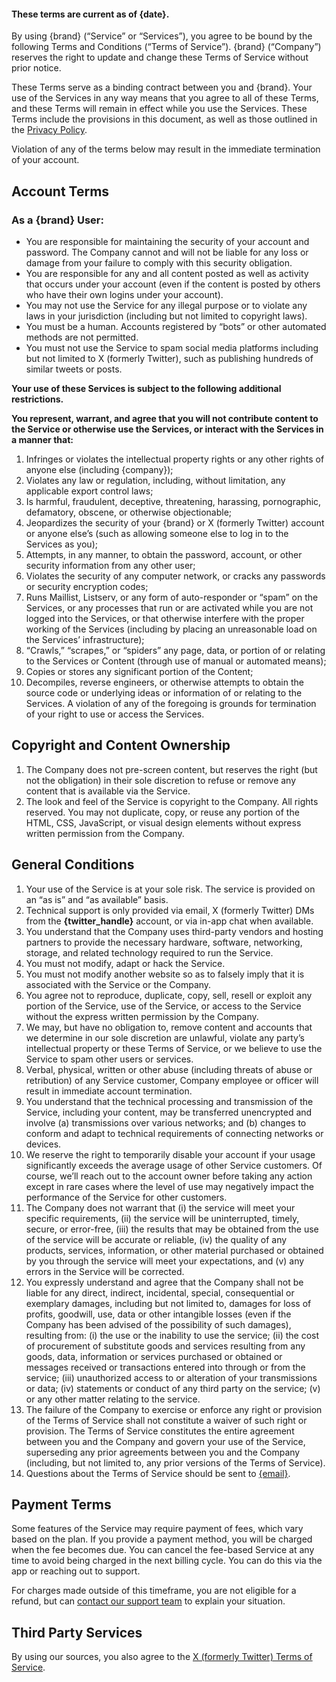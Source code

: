 #### These terms are current as of {date}.

By using {brand} (“Service” or “Services”), you agree to be bound by the following Terms and Conditions (“Terms of Service”). {brand} (“Company”) reserves the right to update and change these Terms of Service without prior notice.

These Terms serve as a binding contract between you and {brand}. Your use of the Services in any way means that you agree to all of these Terms, and these Terms will remain in effect while you use the Services. These Terms include the provisions in this document, as well as those outlined in the [Privacy Policy](/privacy).

Violation of any of the terms below may result in the immediate termination of your account.
## Account Terms
### As a {brand} User:
* You are responsible for maintaining the security of your account and password. The Company cannot and will not be liable for any loss or damage from your failure to comply with this security obligation.
* You are responsible for any and all content posted as well as activity that occurs under your account (even if the content is posted by others who have their own logins under your account).
* You may not use the Service for any illegal purpose or to violate any laws in your jurisdiction (including but not limited to copyright laws).
* You must be a human. Accounts registered by “bots” or other automated methods are not permitted.
* You must not use the Service to spam social media platforms including but not limited to X (formerly Twitter), such as publishing hundreds of similar tweets or posts.

**Your use of these Services is subject to the following additional restrictions.**

**You represent, warrant, and agree that you will not contribute content to the Service or otherwise use the Services, or interact with the Services in a manner that:**
1. Infringes or violates the intellectual property rights or any other rights of anyone else (including {company});
2. Violates any law or regulation, including, without limitation, any applicable export control laws;
3. Is harmful, fraudulent, deceptive, threatening, harassing, pornographic, defamatory, obscene, or otherwise objectionable;
4. Jeopardizes the security of your {brand} or X (formerly Twitter) account or anyone else’s (such as allowing someone else to log in to the Services as you);
5. Attempts, in any manner, to obtain the password, account, or other security information from any other user;
6. Violates the security of any computer network, or cracks any passwords or security encryption codes;
7. Runs Maillist, Listserv, or any form of auto-responder or “spam” on the Services, or any processes that run or are activated while you are not logged into the Services, or that otherwise interfere with the proper working of the Services (including by placing an unreasonable load on the Services’ infrastructure);
8. “Crawls,” “scrapes,” or “spiders” any page, data, or portion of or relating to the Services or Content (through use of manual or automated means);
9. Copies or stores any significant portion of the Content;
10. Decompiles, reverse engineers, or otherwise attempts to obtain the source code or underlying ideas or information of or relating to the Services.
A violation of any of the foregoing is grounds for termination of your right to use or access the Services.
## Copyright and Content Ownership
1. The Company does not pre-screen content, but reserves the right (but not the obligation) in their sole discretion to refuse or remove any content that is available via the Service.
2. The look and feel of the Service is copyright to the Company. All rights reserved. You may not duplicate, copy, or reuse any portion of the HTML, CSS, JavaScript, or visual design elements without express written permission from the Company.
## General Conditions
1. Your use of the Service is at your sole risk. The service is provided on an “as is” and “as available” basis.
2. Technical support is only provided via email, X (formerly Twitter) DMs from the **{twitter_handle}** account, or via in-app chat when available.
3. You understand that the Company uses third-party vendors and hosting partners to provide the necessary hardware, software, networking, storage, and related technology required to run the Service.
4. You must not modify, adapt or hack the Service.
5. You must not modify another website so as to falsely imply that it is associated with the Service or the Company.
6. You agree not to reproduce, duplicate, copy, sell, resell or exploit any portion of the Service, use of the Service, or access to the Service without the express written permission by the Company.
7. We may, but have no obligation to, remove content and accounts that we determine in our sole discretion are unlawful, violate any party’s intellectual property or these Terms of Service, or we believe to use the Service to spam other users or services.
8. Verbal, physical, written or other abuse (including threats of abuse or retribution) of any Service customer, Company employee or officer will result in immediate account termination.
9. You understand that the technical processing and transmission of the Service, including your content, may be transferred unencrypted and involve (a) transmissions over various networks; and (b) changes to conform and adapt to technical requirements of connecting networks or devices.
10. We reserve the right to temporarily disable your account if your usage significantly exceeds the average usage of other Service customers. Of course, we’ll reach out to the account owner before taking any action except in rare cases where the level of use may negatively impact the performance of the Service for other customers.
11. The Company does not warrant that (i) the service will meet your specific requirements, (ii) the service will be uninterrupted, timely, secure, or error-free, (iii) the results that may be obtained from the use of the service will be accurate or reliable, (iv) the quality of any products, services, information, or other material purchased or obtained by you through the service will meet your expectations, and (v) any errors in the Service will be corrected.
12. You expressly understand and agree that the Company shall not be liable for any direct, indirect, incidental, special, consequential or exemplary damages, including but not limited to, damages for loss of profits, goodwill, use, data or other intangible losses (even if the Company has been advised of the possibility of such damages), resulting from: (i) the use or the inability to use the service; (ii) the cost of procurement of substitute goods and services resulting from any goods, data, information or services purchased or obtained or messages received or transactions entered into through or from the service; (iii) unauthorized access to or alteration of your transmissions or data; (iv) statements or conduct of any third party on the service; (v) or any other matter relating to the service.
13. The failure of the Company to exercise or enforce any right or provision of the Terms of Service shall not constitute a waiver of such right or provision. The Terms of Service constitutes the entire agreement between you and the Company and govern your use of the Service, superseding any prior agreements between you and the Company (including, but not limited to, any prior versions of the Terms of Service).
14. Questions about the Terms of Service should be sent to [{email}](mailto:{email}).
## Payment Terms
Some features of the Service may require payment of fees, which vary based on the plan. If you provide a payment method, you will be charged when the fee becomes due. You can cancel the fee-based Service at any time to avoid being charged in the next billing cycle. You can do this via the app or reaching out to support.

For charges made outside of this timeframe, you are not eligible for a refund, but can [contact our support team](mailto:{email}) to explain your situation.
## Third Party Services
By using our sources, you also agree to the [X (formerly Twitter) Terms of Service](https://x.com/en/tos).